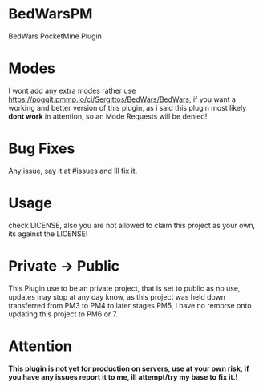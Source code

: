 # BedWarsPM
BedWars PocketMine Plugin
# Modes
I wont add any extra modes rather use https://poggit.pmmp.io/ci/Sergittos/BedWars/BedWars, if you want a working
and better version of this plugin, as i said this plugin most likely **dont work** in attention, so an Mode Requests will be denied!
# Bug Fixes
Any issue, say it at #issues and ill fix it.
# Usage
check LICENSE, also you are not allowed to claim this project as your own, its against the LICENSE!
# Private -> Public
This Plugin use to be an private project, that is set to public as no use, updates may stop at any day know, as this project was held down transferred from PM3 to PM4 to later stages PM5, i have no remorse onto updating this project to PM6 or 7.
# Attention
**This plugin is not yet for production on servers, use at your own risk, if you have any issues report it to me, ill attempt/try my base to fix it.!**
